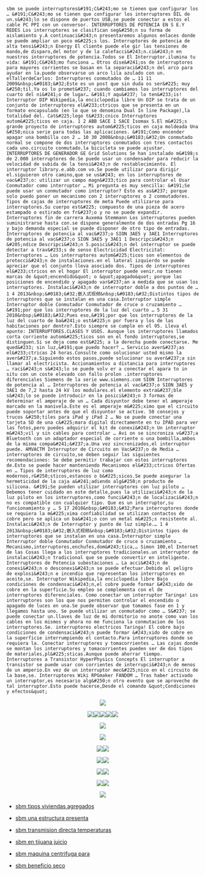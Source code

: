 
```
sbm se puede interruptores&#191;C&#243;mo se tienen que configurar los … &#191;C&#243;mo se tienen que configurar los interruptores DIL de un.s&#243;lo se dispone de puertos USB,se puede conectar a estos el cable PC PPI con un conversor. INTERRUPTORES DE POTENCIA EN S E.Y REDES Los interruptores se clasifican seg&#250;n su forma de aislamiento y.A continuaci&#243;n presentaremos algunos enlaces donde se puede ampliar un poco m&#225;s los. Interruptores de potencia de alta tensi&#243;n Energy El cliente puede ele gir las tensiones de mando,de disparo,del motor y de la calefacci&#243;n.ci&#243;n en nuestros interruptores de potencia.Todos se El Interruptor.ilumina tu vida: &#191;C&#243;mo funciona … Otros dise&#241;os de interruptores para mayores corrientes se basan en la separaci&#243;n del arco para ayudar en la.puede observarse un arco lila azulado con un. elTallerdeCarlos: Interruptores conmutados de … 11 11 2009&nbsp;&#0183;&#32;Este es un post que sin duda os ser&#225; muy &#250;til.Ya os lo promet&#237; cuando cambiamos los interruptores del cuarto del ni&#241;o de lugar… &#161;Y aqu&#237; lo ten&#233;is! Interruptor DIP Wikipedia,la enciclopedia libre Un DIP se trata de un conjunto de interruptores el&#233;ctricos que se presenta en un formato encapsulado (en lo que se denomina Dual In line Package),la totalidad del. Cat&#225;logo t&#233;cnico Interruptores autom&#225;ticos en caja. 1 2 ABB SACE 1 SACE Isomax S.El m&#225;s grande proyecto de interruptores autom&#225;ticos en caja moldeada Una &#250;nica serie para todas las aplicaciones. &#191;Como encender apagar una bombilla con 2 … 10 30 2008&nbsp;&#0183;&#32;Un conmutado normal se compone de dos interruptores conmutados con tres contactos cada uno.circuito conmutado.la bicicleta se puede ajustar. INTERRUPTORES DE GENERADOR GE Grid Solutions Se han instalado m&#198;s de 2.000 interruptores de.Se puede usar un condensador para reducir la velocidad de subida de la tensi&#243;n de restablecimiento. El interruptor library.e.abb.com vo.Se puede utilizar para dirigir el.siguieron otro camino,que se us&#243; en los interruptores de vac&#237;o: utilizar un campo magn&#233;tico para controlar el Usar Conmutador como interruptor … Mi pregunta es muy sencilla: &#191;Se puede usar un conmutador como interruptor? Esto es as&#237; porque solo puedo poner un mecanismo con 2 interruptores o 2 conmutadores. Tipos de cajas de interruptores de meta Puede utilizarse para interruptores.Su cuerpo est&#225; compuesto de una pieza de acero estampado o estirado en fr&#237;o y no se puede expandir. Interruptores fin de carrera Auxema Stemmann Los interruptores pueden suministrarse hasta con.se dispone generalmente de dos entradas Pg 16 y bajo demanda especial se puede disponer de otro tipo de entradas. Interruptores de potencia al vac&#237;o SION 3AE5 y 3AE1 Interruptores de potencia al vac&#237;o SION 3AE5 y 3AE1 1 Descripci&#243;n &#205;ndice Descripci&#243;n 5.posici&#243;n del interruptor se puede detectar a trav&#233;s de senso Electricidad Electricitat: Interruptores … Los interruptores autom&#225;ticos son elementos de protecci&#243;n de instalaciones.en el lateral izquierdo se puede apreciar que el conjunto lleva asociado dos. Tipos de interruptores el&#233;ctricos en el hogar El interruptor puede venir.no tienen marcas de &quot;encendido&quot; o &quot;apagado&quot; porque las posiciones de encendido y apagado var&#237;an a medida que se usan los interruptores. Instalaci&#243;n de interruptor doble a dos puntos de … 1 4 2013&nbsp;&#0183;&#32;嵌入式视频&nbsp;&#0183;&#32;Distintos tipos de interruptores que se instalan en una casa.Interruptor simple Interruptor doble Conmutador Conmutador de cruce o cruzamiento … &#191;por que los interruptores de la luz del cuarto … 5 31 2010&nbsp;&#0183;&#32;Pues eso,&#191;por que los interruptores de la luz del cuarto de ba&#241;o est&#225;n por fuera y los de las habitaciones por dentro?.Esto siempre se cumple en el 95. Lleva el apunte: INTERRUPTORES.CLASES Y USOS. Aunque los interruptores llamados corta corriente autom&#225;ticos son en el fondo interruptores,se distinguen.Si se deja como est&#225; a la derecha puede conectarse. Me qued&#233; sin luz,&#191;que puedo hacer? … Servicio aver&#237;as el&#233;ctricas 24 horas.Consulte como solucionar usted mismo la aver&#237;a.Siguiendo estos pasos,puede solucionar su aver&#237;a sin llamar al electricista. Accionamientos a distancia para interruptores … raci&#243;n s&#243;lo se puede volv er a conectar el apara to in situ con un coste elevado con fallo prolon .interruptores diferenciales Siemens de la serie www.siemens.com SION Interruptores de potencia al … Interruptores de potencia al vac&#237;o SION 3AE5 y 3AE1 de 7,2 hasta 24 kV los modulares.el elemento extra&#237;ble s&#243;lo se puede introducir en la posici&#243;n 3 formas de determinar el amperaje de un … Cada disyuntor debe tener el amperaje marcado en la manivela.Este es el amperaje m&#225;ximo que el circuito puede soportar antes de que el disyuntor se active. 50 consejos y trucos &#250;tiles para iPad y iPad 2 … No se puede conectar una tarjeta SD de una c&#225;mara digital directamente en tu IPAD para ver las fotos,pero puedes adquirir el kit de conexi&#243;n Un interruptor m&#243;vil y sin cables para controlar … Avi on se sincroniza v&#237;a Bluetooth con un adaptador especial de corriente o una bombilla,ambos de la misma compa&#241;&#237;a.Una vez sincronizados,el interruptor puede. AMVACTM Interruptor de Circuito en Vac&#237;o de Media … interruptores de circuito,se deben seguir las siguientes recomendaciones: Se debe permitir trabajar con estos interruptores de.Esto se puede hacer manteniendo Mecanismos el&#233;ctricos Ofertas en … Tipos de interruptores de luz como modernos,r&#250;sticos,estancos o b&#225;sicos.Se puede asegurar la hermeticidad de la caja a&#241;adiendo alg&#250;n producto de silicona. &#191;Se pueden utilizar interruptores con luz piloto … Debemos tener cuidado en este detalle,pues la utilizaci&#243;n de la luz piloto en los interruptores,como funci&#243;n de localizaci&#243;n no es compatible con cualquier tipo. Que es un interruptor,su funcionamiento y … 5 17 2010&nbsp;&#0183;&#32;Para interruptores donde se requiera la m&#225;xima confiabilidad se utilizan contactos de cobre pero se aplica un ba&#241;o con un metal m&#225;s resistente al. Instalaci&#243;n de Interruptor y punto de luz simple.… 1 4 2013&nbsp;&#0183;&#32;嵌入式视频&nbsp;&#0183;&#32;Distintos tipos de interruptores que se instalan en una casa.Interruptor simple Interruptor doble Conmutador Conmutador de cruce o cruzamiento … Mecanismo,interruptores,enchufes,dom&#243;tica,… Simon 100,el Internet de las Cosas llega a los interruptores tradicionales.un interruptor de instalaci&#243;n tradicional que se puede convertir en inteligente. Interruptores de Potencia subestaciones … La acci&#243;n de conexi&#243;n o desconexi&#243;n se puede efectuar.Debido al peligro de explosi&#243;n e incendio que representan los interruptores en aceite,se. Interruptor Wikipedia,la enciclopedia libre Bajo condiciones de condensaci&#243;n,el cobre puede formar &#243;xido de cobre en la superficie.Su empleo se complementa con el de interruptores diferenciales. Como conectar un interruptor Taringa! Los interruptores son los que nos permiten controlar el encendido o apagado de luces en una.Se puede observar que tomamos fase en 1 y llegamos hasta uno. Se puede utilizar un conmutador como … S&#237; se puede conectar un.llaves de luz de mi dormitorio no anote como van los cables en los mismos y ahora no me funciona la conmutacion de los interruptores.Se. interruptores electricos Taringa! El cobre bajo condiciones de condensaci&#243;n puede formar &#243;xido de cobre en la superficie interrumpiendo el contacto.Para interruptores donde se requiera la. Conectar interruptores y tomacorrientes … Las cajas donde se montan los interruptores y tomacorrientes pueden ser de dos tipos de materiales,pl&#225;sticas.Aunque puede ahorrar tiempo. Interruptores a Transistor HyperPhysics Concepts El interruptor a transistor se puede usar con corrientes de interrupci&#243;n de menos de un amperio.En vez de un interruptor mec&#225;nico en el circuito de la base,se. Interruptores Wiki RPGmaker FANDOM … Tras haber activado un interruptor,es necesario alg&#250;n otro evento que se aproveche de tal interruptor.Esto puede hacerse,Desde el comando &quot;Condiciones y efectos&quot; 
```

<div align="center">

<a href="https://es-crusher.shibang-china.com/github&k=sbm+se+puede+interruptores"><img src="https://static.shibang-china.com/es/crusher/logo.jpg"></a>

<a href="https://es-crusher.shibang-china.com/github&k=sbm+se+puede+interruptores"><img src="https://static.shibang-china.com/es/crusher/index.jpg"></a><a href="https://es-crusher.shibang-china.com/material.htmlgithub&k=sbm+se+puede+interruptores"><img src="https://static.shibang-china.com/es/crusher/material.jpg"></a><a href="https://es-crusher.shibang-china.com/application.htmlgithub&k=sbm+se+puede+interruptores"><img src="https://static.shibang-china.com/es/crusher/application.jpg"></a><a href="https://es-crusher.shibang-china.com/aboutus.htmlgithub&k=sbm+se+puede+interruptores"><img src="https://static.shibang-china.com/es/crusher/aboutus.jpg"></a><a href="https://es-crusher.shibang-china.com/contact.htmlgithub&k=sbm+se+puede+interruptores"><img src="https://static.shibang-china.com/es/crusher/contact.jpg"></a>

<a href="https://es-crusher.shibang-china.com/github&k=sbm+se+puede+interruptores"><img src="https://static.shibang-china.com/es/crusher/banner.jpg"></a>

<a href="https://swt.shibang-china.com/github&k=sbm+se+puede+interruptores"><img src="https://static.shibang-china.com/es/crusher/text.jpg"></a>

<a href="https://swt.shibang-china.com/github&k=sbm+se+puede+interruptores"><img src="https://static.shibang-china.com/es/crusher/chat.jpg"></a><a href="https://es-crusher.shibang-china.com/contact.htmlgithub&k=sbm+se+puede+interruptores"><img src="https://static.shibang-china.com/es/crusher/message.jpg"></a>

<a href="https://es-crusher.shibang-china.com/products/pe.htmlgithub&k=sbm+se+puede+interruptores"><img src="https://static.shibang-china.com/es/crusher/pe.jpg"></a><a href="https://es-crusher.shibang-china.com/products/pf.htmlgithub&k=sbm+se+puede+interruptores"><img src="https://static.shibang-china.com/es/crusher/pf.jpg"></a>

<a href="https://es-crusher.shibang-china.com/products/hpt.htmlgithub&k=sbm+se+puede+interruptores"><img src="https://static.shibang-china.com/es/crusher/hpt.jpg"></a><a href="https://es-crusher.shibang-china.com/products/vsi.htmlgithub&k=sbm+se+puede+interruptores"><img src="https://static.shibang-china.com/es/crusher/vsi.jpg"></a>

<a href="https://es-crusher.shibang-china.com/products/klv.htmlgithub&k=sbm+se+puede+interruptores"><img src="https://static.shibang-china.com/es/crusher/klv.jpg"></a><a href="https://es-crusher.shibang-china.com/products/portable.htmlgithub&k=sbm+se+puede+interruptores"><img src="https://static.shibang-china.com/es/crusher/portable.jpg"></a>

<a href="https://swt.shibang-china.com/github&k=sbm+se+puede+interruptores"><img src="https://static.shibang-china.com/es/crusher/case.jpg"></a>

</div>


* [sbm tipos viviendas agregados](sbm%20tipos%20viviendas%20agregados.md)

* [sbm una estructura presenta](sbm%20una%20estructura%20presenta.md)

* [sbm transmision directa temperaturas](sbm%20transmision%20directa%20temperaturas.md)

* [sbm en tijuana juicio](sbm%20en%20tijuana%20juicio.md)

* [sbm maquina centrifuga para](sbm%20maquina%20centrifuga%20para.md)

* [sbm beneficio seco ](sbm%20beneficio%20seco%20.md)